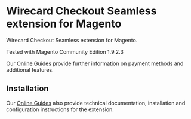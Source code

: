 # Wirecard Checkout Seamless extension for Magento
Wirecard Checkout Seamless extension for Magento. 

Tested with Magento Community Edition 1.9.2.3

Our [Online Guides](https://guides.wirecard.at/) provide further information on payment methods and additional features. 

## Installation
Our [Online Guides](https://guides.wirecard.at/shop_plugins:magento_wcs:start "Installation details") also provide technical documentation, installation and configuration instructions for the extension.
